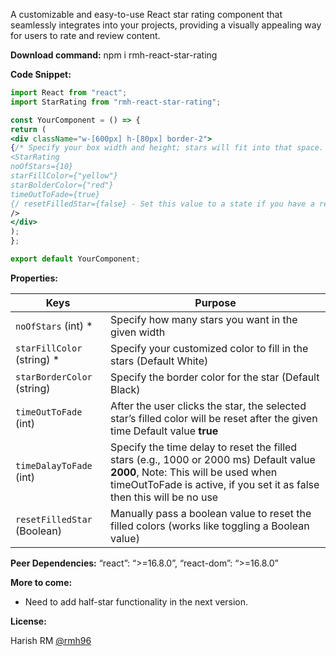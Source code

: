 A customizable and easy-to-use React star rating component that seamlessly integrates into your projects, providing a visually appealing way for users to rate and review content.

**Download command:**
npm i rmh-react-star-rating

**Code Snippet:**
```jsx
import React from "react";
import StarRating from "rmh-react-star-rating";

const YourComponent = () => {
return (
<div className="w-[600px] h-[80px] border-2">
{/* Specify your box width and height; stars will fit into that space. /}
<StarRating
noOfStars={10}
starFillColor={"yellow"}
starBolderColor={"red"}
timeOutToFade={true}
{/ resetFilledStar={false} - Set this value to a state if you have a reset button */}
/>
</div>
);
};

export default YourComponent;
```


**Properties:**

| Keys               | Purpose                                                                                       |
|--------------------|-----------------------------------------------------------------------------------------------|
| `noOfStars` (int) * | Specify how many stars you want in the given width                                            |
| `starFillColor` (string) * | Specify your customized color to fill in the stars (Default White)                          |
| `starBorderColor` (string) | Specify the border color for the star (Default Black)                                          |
| `timeOutToFade` (int) | After the user clicks the star, the selected star’s filled color will be reset after the given time Default value **true** |
| `timeDalayToFade` (int) | Specify the time delay to reset the filled stars (e.g., 1000 or 2000 ms) Default value **2000**, Note: This will be used when timeOutToFade is active, if you set it as false then this will be no use |
| `resetFilledStar` (Boolean) | Manually pass a boolean value to reset the filled colors (works like toggling a Boolean value)  |


**Peer Dependencies:**
“react”: “>=16.8.0”,
“react-dom”: “>=16.8.0”

**More to come:**
-	Need to add half-star functionality in the next version.

**License:**

Harish RM [@rmh96](https://in.linkedin.com/in/harish-mukundhaprasath-aaa3b5117)

